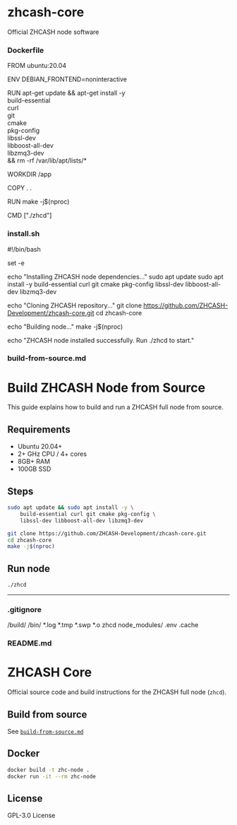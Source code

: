 # zhcash-core
Official ZHCASH node software
### Dockerfile
FROM ubuntu:20.04

ENV DEBIAN_FRONTEND=noninteractive

RUN apt-get update && apt-get install -y \
    build-essential \
    curl \
    git \
    cmake \
    pkg-config \
    libssl-dev \
    libboost-all-dev \
    libzmq3-dev \
    && rm -rf /var/lib/apt/lists/*

WORKDIR /app

COPY . .

RUN make -j$(nproc)

CMD ["./zhcd"]


### install.sh
#!/bin/bash

set -e

echo "Installing ZHCASH node dependencies..."
sudo apt update
sudo apt install -y build-essential curl git cmake pkg-config libssl-dev libboost-all-dev libzmq3-dev

echo "Cloning ZHCASH repository..."
git clone https://github.com/ZHCASH-Development/zhcash-core.git
cd zhcash-core

echo "Building node..."
make -j$(nproc)

echo "ZHCASH node installed successfully. Run ./zhcd to start."


### build-from-source.md
# Build ZHCASH Node from Source

This guide explains how to build and run a ZHCASH full node from source.

## Requirements
- Ubuntu 20.04+
- 2+ GHz CPU / 4+ cores
- 8GB+ RAM
- 100GB SSD

## Steps
```bash
sudo apt update && sudo apt install -y \
    build-essential curl git cmake pkg-config \
    libssl-dev libboost-all-dev libzmq3-dev

git clone https://github.com/ZHCASH-Development/zhcash-core.git
cd zhcash-core
make -j$(nproc)
```

## Run node
```bash
./zhcd
```

---

### .gitignore
/build/
/bin/
*.log
*.tmp
*.swp
*.o
zhcd
node_modules/
.env
.cache


### README.md
# ZHCASH Core

Official source code and build instructions for the ZHCASH full node (`zhcd`).

## Build from source
See [`build-from-source.md`](./build-from-source.md)

## Docker
```bash
docker build -t zhc-node .
docker run -it --rm zhc-node
```

## License
GPL-3.0 License
